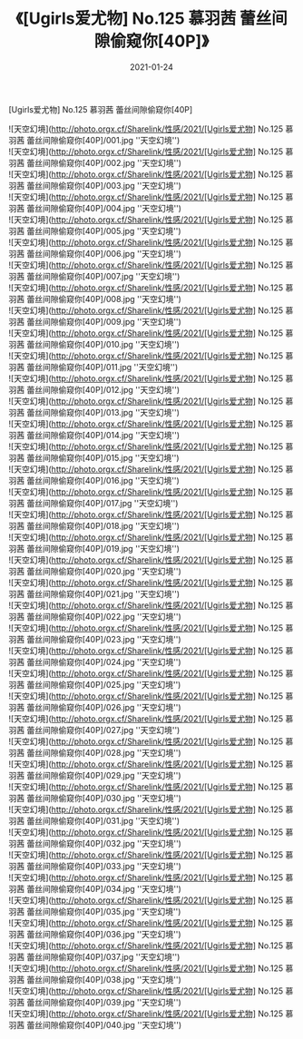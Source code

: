 ﻿---
layout: post
title:  《[Ugirls爱尤物] No.125 慕羽茜 蕾丝间隙偷窥你[40P]》
date:   2021-01-24
img: http://photo.orgx.cf/Sharelink/性感/2021/[Ugirls爱尤物] No.125 慕羽茜 蕾丝间隙偷窥你[40P]/000.jpg
categories: [美女, 性感, 泳衣]
---

[Ugirls爱尤物] No.125 慕羽茜 蕾丝间隙偷窥你[40P]



![天空幻境](http://photo.orgx.cf/Sharelink/性感/2021/[Ugirls爱尤物] No.125 慕羽茜 蕾丝间隙偷窥你[40P]/001.jpg ''天空幻境'') <br>
![天空幻境](http://photo.orgx.cf/Sharelink/性感/2021/[Ugirls爱尤物] No.125 慕羽茜 蕾丝间隙偷窥你[40P]/002.jpg ''天空幻境'') <br>
![天空幻境](http://photo.orgx.cf/Sharelink/性感/2021/[Ugirls爱尤物] No.125 慕羽茜 蕾丝间隙偷窥你[40P]/003.jpg ''天空幻境'') <br>
![天空幻境](http://photo.orgx.cf/Sharelink/性感/2021/[Ugirls爱尤物] No.125 慕羽茜 蕾丝间隙偷窥你[40P]/004.jpg ''天空幻境'') <br>
![天空幻境](http://photo.orgx.cf/Sharelink/性感/2021/[Ugirls爱尤物] No.125 慕羽茜 蕾丝间隙偷窥你[40P]/005.jpg ''天空幻境'') <br>
![天空幻境](http://photo.orgx.cf/Sharelink/性感/2021/[Ugirls爱尤物] No.125 慕羽茜 蕾丝间隙偷窥你[40P]/006.jpg ''天空幻境'') <br>
![天空幻境](http://photo.orgx.cf/Sharelink/性感/2021/[Ugirls爱尤物] No.125 慕羽茜 蕾丝间隙偷窥你[40P]/007.jpg ''天空幻境'') <br>
![天空幻境](http://photo.orgx.cf/Sharelink/性感/2021/[Ugirls爱尤物] No.125 慕羽茜 蕾丝间隙偷窥你[40P]/008.jpg ''天空幻境'') <br>
![天空幻境](http://photo.orgx.cf/Sharelink/性感/2021/[Ugirls爱尤物] No.125 慕羽茜 蕾丝间隙偷窥你[40P]/009.jpg ''天空幻境'') <br>
![天空幻境](http://photo.orgx.cf/Sharelink/性感/2021/[Ugirls爱尤物] No.125 慕羽茜 蕾丝间隙偷窥你[40P]/010.jpg ''天空幻境'') <br>
![天空幻境](http://photo.orgx.cf/Sharelink/性感/2021/[Ugirls爱尤物] No.125 慕羽茜 蕾丝间隙偷窥你[40P]/011.jpg ''天空幻境'') <br>
![天空幻境](http://photo.orgx.cf/Sharelink/性感/2021/[Ugirls爱尤物] No.125 慕羽茜 蕾丝间隙偷窥你[40P]/012.jpg ''天空幻境'') <br>
![天空幻境](http://photo.orgx.cf/Sharelink/性感/2021/[Ugirls爱尤物] No.125 慕羽茜 蕾丝间隙偷窥你[40P]/013.jpg ''天空幻境'') <br>
![天空幻境](http://photo.orgx.cf/Sharelink/性感/2021/[Ugirls爱尤物] No.125 慕羽茜 蕾丝间隙偷窥你[40P]/014.jpg ''天空幻境'') <br>
![天空幻境](http://photo.orgx.cf/Sharelink/性感/2021/[Ugirls爱尤物] No.125 慕羽茜 蕾丝间隙偷窥你[40P]/015.jpg ''天空幻境'') <br>
![天空幻境](http://photo.orgx.cf/Sharelink/性感/2021/[Ugirls爱尤物] No.125 慕羽茜 蕾丝间隙偷窥你[40P]/016.jpg ''天空幻境'') <br>
![天空幻境](http://photo.orgx.cf/Sharelink/性感/2021/[Ugirls爱尤物] No.125 慕羽茜 蕾丝间隙偷窥你[40P]/017.jpg ''天空幻境'') <br>
![天空幻境](http://photo.orgx.cf/Sharelink/性感/2021/[Ugirls爱尤物] No.125 慕羽茜 蕾丝间隙偷窥你[40P]/018.jpg ''天空幻境'') <br>
![天空幻境](http://photo.orgx.cf/Sharelink/性感/2021/[Ugirls爱尤物] No.125 慕羽茜 蕾丝间隙偷窥你[40P]/019.jpg ''天空幻境'') <br>
![天空幻境](http://photo.orgx.cf/Sharelink/性感/2021/[Ugirls爱尤物] No.125 慕羽茜 蕾丝间隙偷窥你[40P]/020.jpg ''天空幻境'') <br>
![天空幻境](http://photo.orgx.cf/Sharelink/性感/2021/[Ugirls爱尤物] No.125 慕羽茜 蕾丝间隙偷窥你[40P]/021.jpg ''天空幻境'') <br>
![天空幻境](http://photo.orgx.cf/Sharelink/性感/2021/[Ugirls爱尤物] No.125 慕羽茜 蕾丝间隙偷窥你[40P]/022.jpg ''天空幻境'') <br>
![天空幻境](http://photo.orgx.cf/Sharelink/性感/2021/[Ugirls爱尤物] No.125 慕羽茜 蕾丝间隙偷窥你[40P]/023.jpg ''天空幻境'') <br>
![天空幻境](http://photo.orgx.cf/Sharelink/性感/2021/[Ugirls爱尤物] No.125 慕羽茜 蕾丝间隙偷窥你[40P]/024.jpg ''天空幻境'') <br>
![天空幻境](http://photo.orgx.cf/Sharelink/性感/2021/[Ugirls爱尤物] No.125 慕羽茜 蕾丝间隙偷窥你[40P]/025.jpg ''天空幻境'') <br>
![天空幻境](http://photo.orgx.cf/Sharelink/性感/2021/[Ugirls爱尤物] No.125 慕羽茜 蕾丝间隙偷窥你[40P]/026.jpg ''天空幻境'') <br>
![天空幻境](http://photo.orgx.cf/Sharelink/性感/2021/[Ugirls爱尤物] No.125 慕羽茜 蕾丝间隙偷窥你[40P]/027.jpg ''天空幻境'') <br>
![天空幻境](http://photo.orgx.cf/Sharelink/性感/2021/[Ugirls爱尤物] No.125 慕羽茜 蕾丝间隙偷窥你[40P]/028.jpg ''天空幻境'') <br>
![天空幻境](http://photo.orgx.cf/Sharelink/性感/2021/[Ugirls爱尤物] No.125 慕羽茜 蕾丝间隙偷窥你[40P]/029.jpg ''天空幻境'') <br>
![天空幻境](http://photo.orgx.cf/Sharelink/性感/2021/[Ugirls爱尤物] No.125 慕羽茜 蕾丝间隙偷窥你[40P]/030.jpg ''天空幻境'') <br>
![天空幻境](http://photo.orgx.cf/Sharelink/性感/2021/[Ugirls爱尤物] No.125 慕羽茜 蕾丝间隙偷窥你[40P]/031.jpg ''天空幻境'') <br>
![天空幻境](http://photo.orgx.cf/Sharelink/性感/2021/[Ugirls爱尤物] No.125 慕羽茜 蕾丝间隙偷窥你[40P]/032.jpg ''天空幻境'') <br>
![天空幻境](http://photo.orgx.cf/Sharelink/性感/2021/[Ugirls爱尤物] No.125 慕羽茜 蕾丝间隙偷窥你[40P]/033.jpg ''天空幻境'') <br>
![天空幻境](http://photo.orgx.cf/Sharelink/性感/2021/[Ugirls爱尤物] No.125 慕羽茜 蕾丝间隙偷窥你[40P]/034.jpg ''天空幻境'') <br>
![天空幻境](http://photo.orgx.cf/Sharelink/性感/2021/[Ugirls爱尤物] No.125 慕羽茜 蕾丝间隙偷窥你[40P]/035.jpg ''天空幻境'') <br>
![天空幻境](http://photo.orgx.cf/Sharelink/性感/2021/[Ugirls爱尤物] No.125 慕羽茜 蕾丝间隙偷窥你[40P]/036.jpg ''天空幻境'') <br>
![天空幻境](http://photo.orgx.cf/Sharelink/性感/2021/[Ugirls爱尤物] No.125 慕羽茜 蕾丝间隙偷窥你[40P]/037.jpg ''天空幻境'') <br>
![天空幻境](http://photo.orgx.cf/Sharelink/性感/2021/[Ugirls爱尤物] No.125 慕羽茜 蕾丝间隙偷窥你[40P]/038.jpg ''天空幻境'') <br>
![天空幻境](http://photo.orgx.cf/Sharelink/性感/2021/[Ugirls爱尤物] No.125 慕羽茜 蕾丝间隙偷窥你[40P]/039.jpg ''天空幻境'') <br>
![天空幻境](http://photo.orgx.cf/Sharelink/性感/2021/[Ugirls爱尤物] No.125 慕羽茜 蕾丝间隙偷窥你[40P]/040.jpg ''天空幻境'') <br>